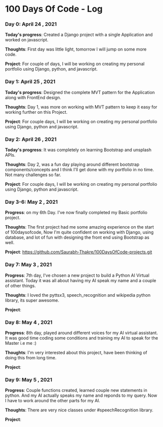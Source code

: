 # 100 Days Of Code - Log


### Day 0: April 24 , 2021

**Today's progress**: Created a Django project with a single Application and worked on javascript. 

**Thoughts**: First day was little light, tomorrow I will jump on some more code.

**Project**: For couple of days, I will be working on creating my personal portfolio using Django, python, and javascript.

### Day 1: April 25 , 2021

**Today's progress**: Designed the complete MVT pattern for the Application along with FrontEnd design. 

**Thoughts**:  Day 1, was more on working with MVT pattern to keep it easy for working further on this Project.

**Project**: For couple days, I will be working on creating my personal portfolio using Django, python and javascript.

### Day 2: April 26 , 2021

**Today's progress**: It was completely on learning Bootstrap and unsplash APIs. 

**Thoughts**: Day 2, was a fun day playing around different bootstrap components/concepts and I think I'll get done with my portfolio in no time. Not many challenges so far.

**Project**: For couple days, I will be working on creating my personal portfolio using Django, python and javascript.

### Day 3-6: May 2 , 2021

**Progress**: on my 6th Day. I've now finally completed my Basic portfolio project. 

**Thoughts**: The first project had me some amazing experience on the start of 100daysofcode, Now I'm quite confident on working with Django, using database, and lot of fun with designing the front end using Bootstrap as well.

**Project**: https://github.com/Saurabh-Thakre/100DaysOfCode-projects.git

### Day 7: May 3 , 2021

**Progress**: 7th day, I've chosen a new project to build a Python AI Virtual assistant. Today it was all about having my AI speak my name and a couple of other things.

**Thoughts**: I loved the pyttsx3, speech_recognition and wikipedia python library, its super awesome.

**Project**: 

### Day 8: May 4 , 2021

**Progress**: 8th day, played around different voices for my AI virtual assistant. It was good time coding some conditions and training my AI to speak for the Master i.e me :) 

**Thoughts**: I'm very interested about this project, have been thinking of doing this from long time.

**Project**: 

### Day 9: May 5 , 2021

**Progress**: Couple functions created, learned couple new statements in python. And my AI actually speaks my name and reponds to my query. Now I have to work around the other parts for my AI. 

**Thoughts**:  There are very nice classes under #speechRecognition library.

**Project**: 

